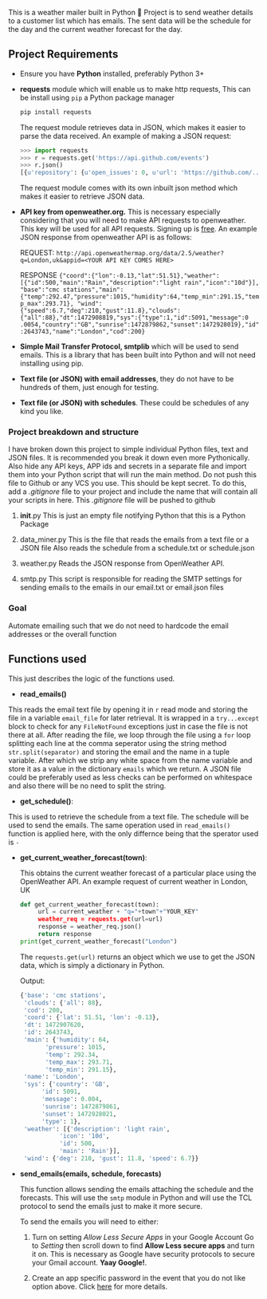 This is a weather mailer built in Python :snake: Project is to send weather details to a customer list which has emails. 
The sent data will be the schedule for the day and the current weather forecast for the day.

## Project Requirements

+ Ensure you have **Python** installed, preferably Python 3+

+ **requests** module which will enable us to make http requests, This can be install using `pip` a Python package manager
    ```bash
    pip install requests
    ```
    The request module retrieves data in JSON, which makes it easier to parse the data received.
    An example of making a JSON request:
    ``` python
    >>> import requests
    >>> r = requests.get('https://api.github.com/events')
    >>> r.json()
    [{u'repository': {u'open_issues': 0, u'url': 'https://github.com/...
    ```
    The request module comes with its own inbuilt json method which makes it easier to retrieve JSON data.
    
+ **API key from openweather.org.** This is necessary especially considering that you will need to make API requests to openweather. This key will be used for all API requests. Signing up is [free](https://openweathermap.org/). 
An example JSON response from openweather API is as follows:

    REQUEST:
    `http://api.openweathermap.org/data/2.5/weather?q=London,uk&appid=<YOUR API KEY COMES HERE>`

    RESPONSE
    `{"coord":{"lon":-0.13,"lat":51.51},"weather":[{"id":500,"main":"Rain","description":"light rain","icon":"10d"}],
    "base":"cmc stations","main":{"temp":292.47,"pressure":1015,"humidity":64,"temp_min":291.15,"temp_max":293.71}, "wind":{"speed":6.7,"deg":210,"gust":11.8},"clouds":{"all":88},"dt":1472908819,"sys":{"type":1,"id":5091,"message":0    .0054,"country":"GB","sunrise":1472879862,"sunset":1472928019},"id":2643743,"name":"London","cod":200}`
    
+ **Simple Mail Transfer Protocol, smtplib** which will be used to send emails. This is a library that has been built into Python and will not need installing using pip.
 
+ **Text file (or JSON) with email addresses**, they do not have to be hundreds of them, just enough for testing.
+ **Text file (or JSON) with schedules**. These could be schedules of any kind you like.


### Project breakdown and structure

I have broken down this project to simple individual Python files, text and JSON files. It is recommended you break it down even more Pythonically. Also hide any API keys, APP ids and secrets in a separate file and import them into your Python script that will run the main method. Do not push this file to Github or any VCS you use. This should be kept secret. To do this, add a *.gitignore* file to your project and include the name that will contain all your scripts in here. This *.gitignore* file will be pushed to github

   1. __init__.py
        This is just an empty file notifying Python that this is a Python Package
   
   2. data_miner.py
        This is the file that reads the emails from a text file or a JSON file
        Also reads the schedule from a schedule.txt or schedule.json

   3. weather.py
        Reads the JSON response from OpenWeather API. 
   
   4. smtp.py
        This script is responsible for reading the SMTP settings for sending emails to the emails in our email.txt or email.json files
    
### Goal

Automate emailing such that we do not need to hardcode the email addresses or the overall function

## Functions used

This just describes the logic of the functions used.

+ __read_emails()__

This reads the email text file by opening it in `r` read mode and storing the file in a variable `email_file` for later retrieval. It is wrapped in a `try...except` block to check for any `FileNotFound` exceptions just in case the file is not there at all. After reading the file, we loop through the file using a `for` loop splitting each line at the comma seperator using the string method `str.split(separator)` and storing the email and the name in a tuple variable. After which we strip any white space from the name variable and store it as a value in the dictionary `emails` which we return.
    A JSON file could be preferably used as less checks can be performed on whitespace and also there will be no need to split the string.
    
+ __get_schedule()__:

This is used to retrieve the schedule from a text file. The schedule will be used to send the emails. The same operation used in `read_emails()` function is applied here, with the only differnce being that the sperator used is `-`
    
+ __get_current_weather_forecast(town)__:
   
   This obtains the current weather forecast of a particular place using the OpenWeather API.
   An example request of current weather in London, UK
   ``` python
   def get_current_weather_forecast(town):
        url = current_weather + "q="+town"+"YOUR_KEY"
        weather_req = requests.get(url=url)
        response = weather_req.json()
        return response
   print(get_current_weather_forecast("London")
   ```
   The `requests.get(url)` returns an object which we use to get the JSON data, which is simply a dictionary in Python. 
   
   Output:
   ``` python
   {'base': 'cmc stations',
    'clouds': {'all': 88},
    'cod': 200,
    'coord': {'lat': 51.51, 'lon': -0.13},
    'dt': 1472907620,
    'id': 2643743,
    'main': {'humidity': 64,
          'pressure': 1015,
          'temp': 292.34,
          'temp_max': 293.71,
          'temp_min': 291.15},
    'name': 'London',
    'sys': {'country': 'GB',
         'id': 5091,
         'message': 0.004,
         'sunrise': 1472879861,
         'sunset': 1472928021,
         'type': 1},
    'weather': [{'description': 'light rain',
              'icon': '10d',
              'id': 500,
              'main': 'Rain'}],
    'wind': {'deg': 210, 'gust': 11.8, 'speed': 6.7}}
   ```
   
+ __send_emails(emails, schedule, forecasts)__
    
    This function allows sending the emails attaching the schedule and the forecasts. This will use the `smtp` module in Python and will use the TCL protocol to send the emails just to make it more secure.
    
    To send the emails you will need to either:
    
    1. Turn on setting *Allow Less Secure Apps* in your Google Account
        Go to *Setting* then scroll down to find **Allow Less secure apps** and turn it on. This is necessary as Google have security protocols to secure your Gmail account. **Yaay Google!**.
    
    2. Create an app specific password in the event that you do not like option above. Click [here](https://support.google.com/accounts/answer/185833?hl=en) for more details.